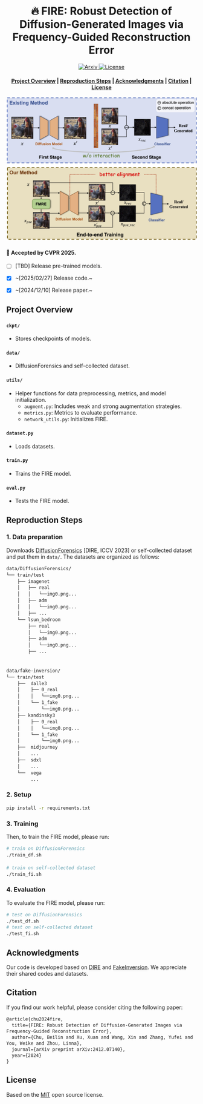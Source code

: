 <h1 align="center">🔥 FIRE: Robust Detection of Diffusion-Generated Images via Frequency-Guided
Reconstruction Error </h1>
<p align="center">
    <a href="https://arxiv.org/abs/2412.07140v2">
        <img alt="Arxiv" src="https://img.shields.io/badge/arXiv-2412.07140-b31b1b.svg">
    </a>
    <a href="https://github.com/mengyougithub/FinBERT2-Suits/blob/master/LICENSE">
        <img alt="License" src="https://img.shields.io/badge/LICENSE-MIT-green">
    </a>

<h4 align="center">
    <p>
        <a href="#Project Overview">Project Overview</a> |
        <a href="#Reproduction Steps">Reproduction Steps</a> |
        <a href=#Acknowledgments>Acknowledgments</a> |
        <a href="#citation">Citation</a> |
        <a href="#license">License</a> 
    <p>
</h4>

<p align="center">
<img src="./figure0.jpg" alt="projects" width="600"/>
</p>

#### 🎊 Accepted by CVPR 2025.
- [ ] [TBD] Release pre-trained models.
- [x] ~[2025/02/27] Release code.~
- [x] ~[2024/12/10] Release paper.~


## <a id="Project Overview"></a>Project Overview

#### `ckpt/`

- Stores checkpoints of models.

#### `data/`

- DiffusionForensics and self-collected dataset.

#### `utils/`

- Helper functions for data preprocessing, metrics, and model initialization.
    - `augment.py`: Includes weak and strong augmentation strategies.
    - `metrics.py`: Metrics to evaluate performance.
    - `network_utils.py`: Initializes FIRE.

#### `dataset.py`

- Loads datasets.

#### `train.py`

- Trains the FIRE model.

#### `eval.py`

- Tests the FIRE model.

## <a id="Reproduction Steps"></a>Reproduction Steps
### 1. Data preparation

Downloads [DiffusionForensics](https://github.com/ZhendongWang6/DIRE) [DIRE, ICCV 2023] or self-collected dataset and put them in `data/`. The datasets are organized as follows:

```bash
data/DiffusionForensics/
└── train/test
    ├── imagenet
    │   ├── real
    │   │   └──img0.png...
    │   ├── adm
    │   │   └──img0.png...
    │   ├── ...
    └── lsun_bedroom
        ├── real
        │   └──img0.png...
        ├── adm
        │   └──img0.png...
        ├── ...


data/fake-inversion/
└── train/test
    ├──  dalle3
    │    ├── 0_real
    │    │   └──img0.png...
    │    └── 1_fake
    │        └──img0.png...
    ├── kandinsky3
    │    ├── 0_real
    │    │   └──img0.png...
    │    └── 1_fake
    │        └──img0.png...
    ├──  midjourney
    │    ...
    ├──  sdxl
    │    ...
    └──  vega
         ...
```

### 2. Setup

```bash
pip install -r requirements.txt
```

### 3. **Training**

Then, to train the FIRE model, please run:

```bash
# train on DiffusionForensics
./train_df.sh

# train on self-collected dataset
./train_fi.sh
```

### 4. **Evaluation**

To evaluate the FIRE model, please run:

```bash
# test on DiffusionForensics
./test_df.sh
# test on self-collected dataset
./test_fi.sh
```

## <a id="Acknowledgments"></a>Acknowledgments
Our code is developed based on [DIRE](https://github.com/ZhendongWang6/DIRE) and [FakeInversion](https://fake-inversion.github.io). We appreciate their shared codes and datasets.

## <a id="Citation"></a>Citation

If you find our work helpful, please consider citing the following paper:
```
@article{chu2024fire,
  title={FIRE: Robust Detection of Diffusion-Generated Images via Frequency-Guided Reconstruction Error},
  author={Chu, Beilin and Xu, Xuan and Wang, Xin and Zhang, Yufei and You, Weike and Zhou, Linna},
  journal={arXiv preprint arXiv:2412.07140},
  year={2024}
}
```
## <a id="License"></a>License
Based on the [MIT](LICENSE) open source license.
